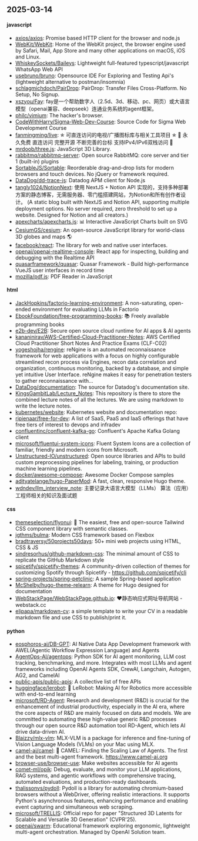 ## 2025-03-14

#### javascript
* [axios/axios](https://github.com/axios/axios): Promise based HTTP client for the browser and node.js
* [WebKit/WebKit](https://github.com/WebKit/WebKit): Home of the WebKit project, the browser engine used by Safari, Mail, App Store and many other applications on macOS, iOS and Linux.
* [WhiskeySockets/Baileys](https://github.com/WhiskeySockets/Baileys): Lightweight full-featured typescript/javascript WhatsApp Web API
* [usebruno/bruno](https://github.com/usebruno/bruno): Opensource IDE For Exploring and Testing Api's (lightweight alternative to postman/insomnia)
* [schlagmichdoch/PairDrop](https://github.com/schlagmichdoch/PairDrop): PairDrop: Transfer Files Cross-Platform. No Setup, No Signup.
* [xszyou/Fay](https://github.com/xszyou/Fay): fay是一个帮助数字人（2.5d、3d、移动、pc、网页）或大语言模型（openai兼容、deepseek）连通业务系统的agent框架。
* [philc/vimium](https://github.com/philc/vimium): The hacker's browser.
* [CodeWithHarry/Sigma-Web-Dev-Course](https://github.com/CodeWithHarry/Sigma-Web-Dev-Course): Source Code for Sigma Web Development Course
* [fanmingming/live](https://github.com/fanmingming/live): ✯ 可直连访问的电视/广播图标库与相关工具项目 ✯ 🔕 永久免费 直连访问 完整开源 不断完善的台标 支持IPv4/IPv6双栈访问 🔕
* [mrdoob/three.js](https://github.com/mrdoob/three.js): JavaScript 3D Library.
* [rabbitmq/rabbitmq-server](https://github.com/rabbitmq/rabbitmq-server): Open source RabbitMQ: core server and tier 1 (built-in) plugins
* [SortableJS/Sortable](https://github.com/SortableJS/Sortable): Reorderable drag-and-drop lists for modern browsers and touch devices. No jQuery or framework required.
* [DataDog/dd-trace-js](https://github.com/DataDog/dd-trace-js): Datadog APM client for Node.js
* [tangly1024/NotionNext](https://github.com/tangly1024/NotionNext): 使用 NextJS + Notion API 实现的，支持多种部署方案的静态博客，无需服务器、零门槛搭建网站，为Notion和所有创作者设计。 (A static blog built with NextJS and Notion API, supporting multiple deployment options. No server required, zero threshold to set up a website. Designed for Notion and all creators.)
* [apexcharts/apexcharts.js](https://github.com/apexcharts/apexcharts.js): 📊 Interactive JavaScript Charts built on SVG
* [CesiumGS/cesium](https://github.com/CesiumGS/cesium): An open-source JavaScript library for world-class 3D globes and maps 🌎
* [facebook/react](https://github.com/facebook/react): The library for web and native user interfaces.
* [openai/openai-realtime-console](https://github.com/openai/openai-realtime-console): React app for inspecting, building and debugging with the Realtime API
* [quasarframework/quasar](https://github.com/quasarframework/quasar): Quasar Framework - Build high-performance VueJS user interfaces in record time
* [mozilla/pdf.js](https://github.com/mozilla/pdf.js): PDF Reader in JavaScript

#### html
* [JackHopkins/factorio-learning-environment](https://github.com/JackHopkins/factorio-learning-environment): A non-saturating, open-ended environment for evaluating LLMs in Factorio
* [EbookFoundation/free-programming-books](https://github.com/EbookFoundation/free-programming-books): 📚 Freely available programming books
* [e2b-dev/E2B](https://github.com/e2b-dev/E2B): Secure open source cloud runtime for AI apps & AI agents
* [kananinirav/AWS-Certified-Cloud-Practitioner-Notes](https://github.com/kananinirav/AWS-Certified-Cloud-Practitioner-Notes): AWS Certified Cloud Practitioner Short Notes And Practice Exams (CLF-C02)
* [yogeshojha/rengine](https://github.com/yogeshojha/rengine): reNgine is an automated reconnaissance framework for web applications with a focus on highly configurable streamlined recon process via Engines, recon data correlation and organization, continuous monitoring, backed by a database, and simple yet intuitive User Interface. reNgine makes it easy for penetration testers to gather reconnaissance with…
* [DataDog/documentation](https://github.com/DataDog/documentation): The source for Datadog's documentation site.
* [KingsGambitLab/Lecture_Notes](https://github.com/KingsGambitLab/Lecture_Notes): This repository is there to store the combined lecture notes of all the lectures. We are using markdown to write the lecture notes.
* [kubernetes/website](https://github.com/kubernetes/website): Kubernetes website and documentation repo:
* [ripienaar/free-for-dev](https://github.com/ripienaar/free-for-dev): A list of SaaS, PaaS and IaaS offerings that have free tiers of interest to devops and infradev
* [confluentinc/confluent-kafka-go](https://github.com/confluentinc/confluent-kafka-go): Confluent's Apache Kafka Golang client
* [microsoft/fluentui-system-icons](https://github.com/microsoft/fluentui-system-icons): Fluent System Icons are a collection of familiar, friendly and modern icons from Microsoft.
* [Unstructured-IO/unstructured](https://github.com/Unstructured-IO/unstructured): Open source libraries and APIs to build custom preprocessing pipelines for labeling, training, or production machine learning pipelines.
* [docker/awesome-compose](https://github.com/docker/awesome-compose): Awesome Docker Compose samples
* [adityatelange/hugo-PaperMod](https://github.com/adityatelange/hugo-PaperMod): A fast, clean, responsive Hugo theme.
* [wdndev/llm_interview_note](https://github.com/wdndev/llm_interview_note): 主要记录大语言大模型（LLMs） 算法（应用）工程师相关的知识及面试题

#### css
* [themeselection/flyonui](https://github.com/themeselection/flyonui): 🚀 The easiest, free and open-source Tailwind CSS component library with semantic classes.
* [jgthms/bulma](https://github.com/jgthms/bulma): Modern CSS framework based on Flexbox
* [bradtraversy/50projects50days](https://github.com/bradtraversy/50projects50days): 50+ mini web projects using HTML, CSS & JS
* [sindresorhus/github-markdown-css](https://github.com/sindresorhus/github-markdown-css): The minimal amount of CSS to replicate the GitHub Markdown style
* [spicetify/spicetify-themes](https://github.com/spicetify/spicetify-themes): A community-driven collection of themes for customizing Spotify through Spicetify - https://github.com/spicetify/cli
* [spring-projects/spring-petclinic](https://github.com/spring-projects/spring-petclinic): A sample Spring-based application
* [McShelby/hugo-theme-relearn](https://github.com/McShelby/hugo-theme-relearn): A theme for Hugo designed for documentation
* [WebStackPage/WebStackPage.github.io](https://github.com/WebStackPage/WebStackPage.github.io): ❤️静态响应式网址导航网站 - webstack.cc
* [elipapa/markdown-cv](https://github.com/elipapa/markdown-cv): a simple template to write your CV in a readable markdown file and use CSS to publish/print it.

#### python
* [eosphoros-ai/DB-GPT](https://github.com/eosphoros-ai/DB-GPT): AI Native Data App Development framework with AWEL(Agentic Workflow Expression Language) and Agents
* [AgentOps-AI/agentops](https://github.com/AgentOps-AI/agentops): Python SDK for AI agent monitoring, LLM cost tracking, benchmarking, and more. Integrates with most LLMs and agent frameworks including OpenAI Agents SDK, CrewAI, Langchain, Autogen, AG2, and CamelAI
* [public-apis/public-apis](https://github.com/public-apis/public-apis): A collective list of free APIs
* [huggingface/lerobot](https://github.com/huggingface/lerobot): 🤗 LeRobot: Making AI for Robotics more accessible with end-to-end learning
* [microsoft/RD-Agent](https://github.com/microsoft/RD-Agent): Research and development (R&D) is crucial for the enhancement of industrial productivity, especially in the AI era, where the core aspects of R&D are mainly focused on data and models. We are committed to automating these high-value generic R&D processes through our open source R&D automation tool RD-Agent, which lets AI drive data-driven AI.
* [Blaizzy/mlx-vlm](https://github.com/Blaizzy/mlx-vlm): MLX-VLM is a package for inference and fine-tuning of Vision Language Models (VLMs) on your Mac using MLX.
* [camel-ai/camel](https://github.com/camel-ai/camel): 🐫 CAMEL: Finding the Scaling Law of Agents. The first and the best multi-agent framework. https://www.camel-ai.org
* [browser-use/browser-use](https://github.com/browser-use/browser-use): Make websites accessible for AI agents
* [comet-ml/opik](https://github.com/comet-ml/opik): Debug, evaluate, and monitor your LLM applications, RAG systems, and agentic workflows with comprehensive tracing, automated evaluations, and production-ready dashboards.
* [thalissonvs/pydoll](https://github.com/thalissonvs/pydoll): Pydoll is a library for automating chromium-based browsers without a WebDriver, offering realistic interactions. It supports Python's asynchronous features, enhancing performance and enabling event capturing and simultaneous web scraping.
* [microsoft/TRELLIS](https://github.com/microsoft/TRELLIS): Official repo for paper "Structured 3D Latents for Scalable and Versatile 3D Generation" (CVPR'25).
* [openai/swarm](https://github.com/openai/swarm): Educational framework exploring ergonomic, lightweight multi-agent orchestration. Managed by OpenAI Solution team.
